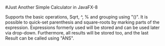 #Just Another Simple Calculator in JavaFX-8

Supports the basic operations, Sqrt, ^, % and grouping using "()". 
It is possible to quick-set parenthesis and square-roots by marking parts of the expression. 
Expressions formerly used will be stored and can be used later via drop-down. 
Furthermore, all results will be stored too, and the last Result can be called using "ANS".

